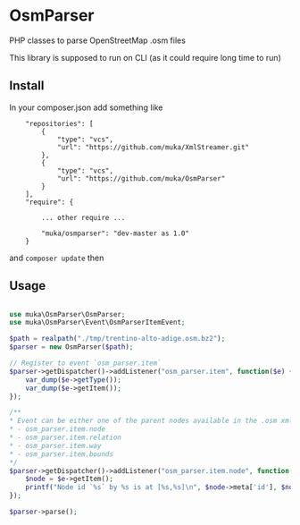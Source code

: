 OsmParser
=========

PHP classes to parse OpenStreetMap .osm files

This library is supposed to run on CLI (as it could require long time to run)


Install
------
In your composer.json add something like
```
    "repositories": [
        {
            "type": "vcs",
            "url": "https://github.com/muka/XmlStreamer.git"
        },
        {
            "type": "vcs",
            "url": "https://github.com/muka/OsmParser"
        }
    ],
    "require": {

        ... other require ...

        "muka/osmparser": "dev-master as 1.0"
    }

```
and `composer update` then

Usage
------

```php

use muka\OsmParser\OsmParser;
use muka\OsmParser\Event\OsmParserItemEvent;

$path = realpath("./tmp/trentino-alto-adige.osm.bz2");
$parser = new OsmParser($path);

// Register to event `osm_parser.item`
$parser->getDispatcher()->addListener("osm_parser.item", function($e) {
    var_dump($e->getType());
    var_dump($e->getItem());
});

/**
* Event can be either one of the parent nodes available in the .osm xml
* - osm_parser.item.node
* - osm_parser.item.relation
* - osm_parser.item.way
* - osm_parser.item.bounds
*/
$parser->getDispatcher()->addListener("osm_parser.item.node", function($e) {
    $node = $e->getItem();
    printf("Node id `%s` by %s is at [%s,%s]\n", $node->meta['id'], $node->meta['user'], $node->meta['lat'], $node->meta['lon']);
});

$parser->parse();

```
